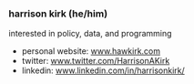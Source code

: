 ### harrison kirk (he/him)



interested in policy, data, and programming

- personal website: www.hawkirk.com
- twitter: www.twitter.com/HarrisonAKirk
- linkedin: www.linkedin.com/in/harrisonkirk/


<!---
hawkirk/hawkirk is a ✨ special ✨ repository because its `README.md` (this file) appears on your GitHub profile.
You can click the Preview link to take a look at your changes.
--->
